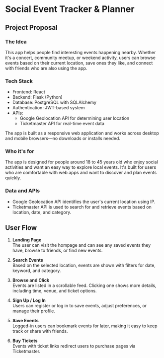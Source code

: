 # Social Event Tracker & Planner

## Project Proposal

### The Idea

This app helps people find interesting events happening nearby. Whether it's a concert, community meetup, or weekend activity, users can browse events based on their current location, save ones they like, and connect with friends who are also using the app.

### Tech Stack

- Frontend: React
- Backend: Flask (Python)
- Database: PostgreSQL with SQLAlchemy
- Authentication: JWT-based system
- APIs:
  - Google Geolocation API for determining user location
  - Ticketmaster API for real-time event data



The app is built as a responsive web application and works across desktop and mobile browsers—no downloads or installs needed.

### Who it's for

The app is designed for people around 18 to 45 years old who enjoy social activities and want an easy way to explore local events. It's built for users who are comfortable with web apps and want to discover and plan events quickly.

### Data and APIs

- Google Geolocation API  identifies the user's current location using IP.
- Ticketmaster  API is used to search for and retrieve events based on location, date, and category.

## User Flow

1. **Landing Page**  
   The user can visit the hompage and can see any saved events they have, browse to friends, or find new events. 

2. **Search Events**  
   Based on the selected location, events are shown with filters for date, keyword, and category.

3. **Browse and Click**  
   Events are listed in a scrollable feed. Clicking one shows more details, including time, venue, and ticket options.

4. **Sign Up / Log In**  
   Users can register or log in to save events, adjust preferences, or manage their profile.

5. **Save Events**  
   Logged-in users can bookmark events for later, making it easy to keep track or share with friends.

6. **Buy Tickets**  
   Events with ticket links redirect users to purchase pages via Ticketmaster.




